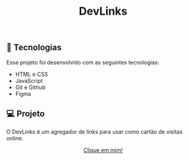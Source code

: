 <h1 align="center"> DevLinks </h1>

<br>

## 🚀 Tecnologias

Esse projeto foi desenvolvido com as seguintes tecnologias:

- HTML e CSS
- JavaScript
- Git e Github
- Figma

## 💻 Projeto

O DevLinks é um agregador de links para usar como cartão de visitas online.

<p align="center">
  <a href="https://bandeira27.github.io/Projeto/#" width="100%">Clique em mim!</a>
</p>
